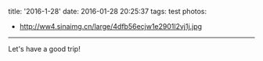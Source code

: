 title: '2016-1-28'
date: 2016-01-28 20:25:37
tags: test
photos:
- http://ww4.sinaimg.cn/large/4dfb56ecjw1e2901l2vj1j.jpg
---
Let's have a good trip!
